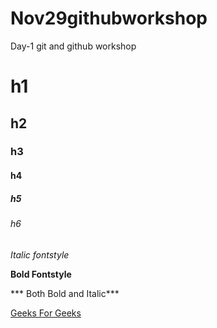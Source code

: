 # Nov29githubworkshop
Day-1 git and github workshop
# h1
## h2
### h3
#### h4
##### h5
###### h6
*Italic fontstyle*

**Bold Fontstyle**

*** Both Bold and Italic***

[Geeks For Geeks](https://www.geeksforgeeks.org/)
